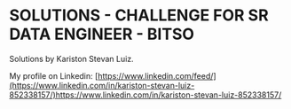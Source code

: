 # SOLUTIONS - CHALLENGE FOR SR DATA ENGINEER - BITSO

Solutions by Kariston Stevan Luiz. 

My profile on Linkedin: [https://www.linkedin.com/feed/](https://www.linkedin.com/in/kariston-stevan-luiz-852338157/)https://www.linkedin.com/in/kariston-stevan-luiz-852338157/




